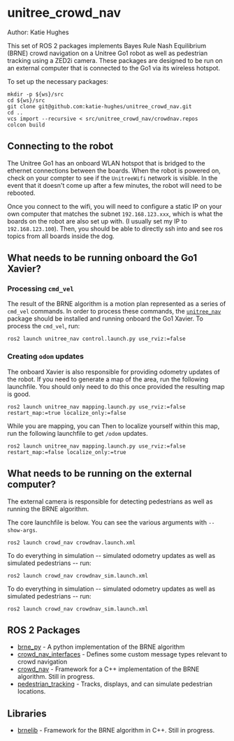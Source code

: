 # unitree_crowd_nav
Author: Katie Hughes

This set of ROS 2 packages implements Bayes Rule Nash Equilibrium (BRNE) crowd navigation on a Unitree Go1 robot as well as pedestrian tracking using a ZED2i camera. These packages are designed to be run on an external computer that is connected to the Go1 via its wireless hotspot.

To set up the necessary packages:
```
mkdir -p ${ws}/src
cd ${ws}/src
git clone git@github.com:katie-hughes/unitree_crowd_nav.git
cd ..
vcs import --recursive < src/unitree_crowd_nav/crowdnav.repos
colcon build
```

## Connecting to the robot
The Unitree Go1 has an onboard WLAN hotspot that is bridged to the ethernet connections between the boards. When the robot is powered on, check on your compter to see if the `UnitreeWifi` network is visible. In the event that it doesn't come up after a few minutes, the robot will need to be rebooted.

Once you connect to the wifi, you will need to configure a static IP on your own computer that matches the subnet `192.168.123.xxx`, which is what the boards on the robot are also set up with. (I usually set my IP to `192.168.123.100`). Then, you should be able to directly ssh into and see ros topics from all boards inside the dog.

## What needs to be running onboard the Go1 Xavier?
### Processing `cmd_vel`
The result of the BRNE algorithm is a motion plan represented as a series of `cmd_vel` commands. In order to process these commands, the [`unitree_nav`](https://github.com/ngmor/unitree_nav) package should be installed and running onboard the Go1 Xavier. To process the `cmd_vel`, run:
```
ros2 launch unitree_nav control.launch.py use_rviz:=false
```
### Creating `odom` updates
The onboard Xavier is also responsible for providing odometry updates of the robot. If you need to generate a map of the area, run the following launchfile. You should only need to do this once provided the resulting map is good.
```
ros2 launch unitree_nav mapping.launch.py use_rviz:=false restart_map:=true localize_only:=false
```
While you are mapping, you can 
Then to localize yourself within this map, run the following launchfile to get `/odom` updates.
```
ros2 launch unitree_nav mapping.launch.py use_rviz:=false restart_map:=false localize_only:=true
```

## What needs to be running on the external computer?

The external camera is responsible for detecting pedestrians as well as running the BRNE algorithm. 

The core launchfile is below. You can see the various arguments with `--show-args`.
```
ros2 launch crowd_nav crowdnav.launch.xml
```


To do everything in simulation -- simulated odometry updates as well as simulated pedestrians -- run:
```
ros2 launch crowd_nav crowdnav_sim.launch.xml
```

To do everything in simulation -- simulated odometry updates as well as simulated pedestrians -- run:
```
ros2 launch crowd_nav crowdnav_sim.launch.xml
```


## ROS 2 Packages
- [brne_py](brne_py) - A python implementation of the BRNE algorithm
- [crowd_nav_interfaces](crowd_nav_interfaces) - Defines some custom message types relevant to crowd navigation
- [crowd_nav](crowd_nav) - Framework for a C++ implementation of the BRNE algorithm. Still in progress.
- [pedestrian_tracking](pedestrian_tracking) - Tracks, displays, and can simulate pedestrian locations.

## Libraries
- [brnelib](brnelib) - Framework for the BRNE algorithm in C++. Still in progress.